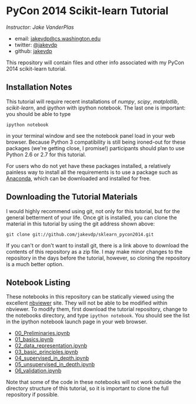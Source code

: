 # PyCon 2014 Scikit-learn Tutorial

*Instructor: Jake VanderPlas*

- email: <jakevdp@cs.washington.edu>
- twitter: [@jakevdp](https://twitter.com/jakevdp)
- github: [jakevdp](http://github.com/jakevdp)

This repository will contain files and other info associated with my PyCon
2014 scikit-learn tutorial.

## Installation Notes
This tutorial will require recent installations of *numpy*, *scipy*,
*matplotlib*, *scikit-learn*, and *ipython* with ipython notebook.
The last one is important: you should be able to type

    ipython notebook

in your terminal window and see the notebook panel load in your web browser.
Because Python 3 compatibility is still being ironed-out for these packages
(we're getting close, I promise!) participants should plan to use Python 2.6
or 2.7 for this tutorial.

For users who do not yet have these  packages installed, a relatively
painless way to install all the requirements is to use a package such as
[Anaconda](http://www.continuum.io/downloads "Anaconda"), which can be
downloaded and installed for free.

## Downloading the Tutorial Materials
I would highly recommend using git, not only for this tutorial, but for the
general betterment of your life.  Once git is installed, you can clone the
material in this tutorial by using the git address shown above:

    git clone git://github.com/jakevdp/sklearn_pycon2014.git

If you can't or don't want to install git, there is a link above to download
the contents of this repository as a zip file.  I may make minor changes to
the repository in the days before the tutorial, however, so cloning the
repository is a much better option.


## Notebook Listing
These notebooks in this repository can be statically viewed using the
excellent [nbviewer](http://nbviewer.ipython.org) site.  They will not
be able to be modified within nbviewer.  To modify them, first download
the tutorial repository, change to the notebooks directory, and type
``ipython notebook``.  You should see the list in the ipython notebook
launch page in your web browser.

- [00_Preliminaries.ipynb](http://nbviewer.ipython.org/urls/raw.github.com/jakevdp/sklearn_pycon2014/master/notebooks/00_Preliminaries.ipynb)
- [01_basics.ipynb](http://nbviewer.ipython.org/urls/raw.github.com/jakevdp/sklearn_pycon2014/master/notebooks/01_basics.ipynb)
- [02_data_representation.ipynb](http://nbviewer.ipython.org/urls/raw.github.com/jakevdp/sklearn_pycon2014/master/notebooks/02_data_representation.ipynb)
- [03_basic_principles.ipynb](http://nbviewer.ipython.org/urls/raw.github.com/jakevdp/sklearn_pycon2014/master/notebooks/03_basic_principles.ipynb)
- [04_supervised_in_depth.ipynb](http://nbviewer.ipython.org/urls/raw.github.com/jakevdp/sklearn_pycon2014/master/notebooks/04_supervised_in_depth.ipynb)
- [05_unsupervised_in_depth.ipynb](http://nbviewer.ipython.org/urls/raw.github.com/jakevdp/sklearn_pycon2014/master/notebooks/05_unsupervised_in_depth.ipynb)
- [06_validation.ipynb](http://nbviewer.ipython.org/urls/raw.github.com/jakevdp/sklearn_pycon2014/master/notebooks/06_validation.ipynb)

Note that some of the code in these notebooks will not work outside the
directory structure of this tutorial, so it is important to clone the full
repository if possible.
